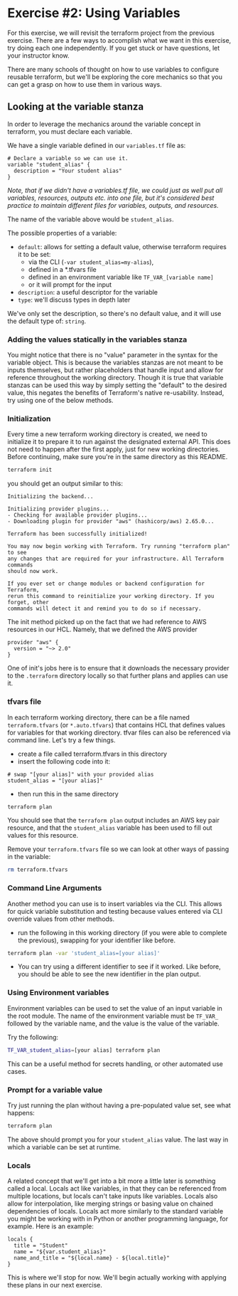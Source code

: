 # Exercise #2: Using Variables

For this exercise, we will revisit the terraform project from the previous exercise.  There are a few ways to accomplish what we want in this exercise, try doing each one independently. If you get stuck or have questions, let your instructor know.

There are many schools of thought on how to use variables to configure reusable terraform, but we'll be exploring the core mechanics so that you can get a grasp on how to use them in various ways.

## Looking at the variable stanza

In order to leverage the mechanics around the variable concept in terraform, you must declare each variable.

We have a single variable defined in our `variables.tf` file as:

```hcl
# Declare a variable so we can use it.
variable "student_alias" {
  description = "Your student alias"
}
```

*Note, that if we didn't have a variables.tf file, we could just as well put all variables, resources, outputs etc. into one file, but it's considered best practice to maintain different files for variables, outputs, and resources.*

The name of the variable above would be `student_alias`.

The possible properties of a variable:

* `default`: allows for setting a default value, otherwise terraform requires it to be set:
    * via the CLI (`-var student_alias=my-alias`),
    * defined in a \*.tfvars file
    * defined in an environment variable like `TF_VAR_[variable name]`
    * or it will prompt for the input
* `description`: a useful descriptor for the variable
* `type`: we'll discuss types in depth later

We've only set the description, so there's no default value, and it will use the default type of: `string`.

### Adding the values statically in the variables stanza

You might notice that there is no "value" parameter in the syntax for the variable object. This is because the variables stanzas are not meant to be inputs themselves, but rather placeholders that handle input and allow for reference throughout the working directory.  Though it is true that variable stanzas can be used this way by simply setting the "default" to the desired value, this negates the benefits of Terraform's native re-usability.  Instead, try using one of the below methods.

### Initialization

Every time a new terraform working directory is created, we need to initialize it to prepare it to run against the designated external API.  This does not need to happen after the first apply, just for new working directories. Before continuing, make sure you're in the same directory as this README.

```bash
terraform init
```

you should get an output similar to this:

```text
Initializing the backend...

Initializing provider plugins...
- Checking for available provider plugins...
- Downloading plugin for provider "aws" (hashicorp/aws) 2.65.0...

Terraform has been successfully initialized!

You may now begin working with Terraform. Try running "terraform plan" to see
any changes that are required for your infrastructure. All Terraform commands
should now work.

If you ever set or change modules or backend configuration for Terraform,
rerun this command to reinitialize your working directory. If you forget, other
commands will detect it and remind you to do so if necessary.
```

The init method picked up on the fact that we had reference to AWS resources in our HCL. Namely, that we defined the AWS provider

```hcl
provider "aws" {
  version = "~> 2.0"
}
```

One of init's jobs here is to ensure that it downloads the necessary provider to the `.terraform` directory locally so that further plans and applies can use it.

### tfvars file

In each terraform working directory, there can be a file named `terraform.tfvars` (or `*.auto.tfvars`) that contains HCL that defines values for variables for that working directory.  tfvar files can also be referenced via command line. Let's try a few things.

* create a file called terraform.tfvars in this directory
* insert the following code into it:

```hcl
# swap "[your alias]" with your provided alias
student_alias = "[your alias]"
```

* then run this in the same directory

```bash
terraform plan
```

You should see that the `terraform plan` output includes an AWS key pair resource, and that the `student_alias` variable has been used to fill out values for this resource.

Remove your `terraform.tfvars` file so we can look at other ways of passing in the variable:

```bash
rm terraform.tfvars
```

### Command Line Arguments

Another method you can use is to insert variables via the CLI.  This allows for quick variable substitution and testing because values entered via CLI override values from other methods.

* run the following in this working directory (if you were able to complete the previous), swapping for your
identifier like before.

```bash
terraform plan -var 'student_alias=[your alias]'
```

* You can try using a different identifier to see if it worked. Like before, you should be able to see the new identifier in the plan output.

### Using Environment variables

Environment variables can be used to set the value of an input variable in the root module. The name of the environment variable must be `TF_VAR_` followed by the variable name, and the value is the value of the variable.

Try the following:

```bash
TF_VAR_student_alias=[your alias] terraform plan
```

This can be a useful method for secrets handling, or other automated use cases.

### Prompt for a variable value

Try just running the plan without having a pre-populated value set, see what happens:

```bash
terraform plan
```

The above should prompt you for your `student_alias` value. The last way in which a variable can be set at runtime.

### Locals

A related concept that we'll get into a bit more a little later is something called a local. Locals act like variables, in that they can be referenced from multiple locations, but locals can't take inputs like variables. Locals also allow for interpolation, like merging strings or basing value on chained dependencies of locals. Locals act more similarly to the standard variable you might be working with in Python or another programming language, for example.  Here is an example:

```hcl
locals {
  title = "Student"
  name = "${var.student_alias}"
  name_and_title = "${local.name} - ${local.title}"
}
```

This is where we'll stop for now. We'll begin actually working with applying these plans in our next exercise.
